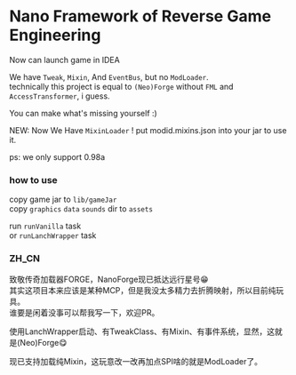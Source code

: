 # Nano Framework of Reverse Game Engineering
Now can launch game in IDEA

We have `Tweak`, `Mixin`, And `EventBus`, but no `ModLoader`.\
technically this project is equal to `(Neo)Forge` without `FML` and `AccessTransformer`, i guess.

You can make what's missing yourself :)

NEW: Now We Have `MixinLoader` ! put modid.mixins.json into your jar to use it.

ps: we only support 0.98a
### how to use
copy game jar to `lib/gameJar`\
copy `graphics` `data` `sounds`  dir to `assets`

run  `runVanilla` task\
or `runLanchWrapper` task
### ZH_CN
致敬传奇加载器FORGE，NanoForge现已抵达远行星号😁\
其实这项目本来应该是某种MCP，但是我没太多精力去折腾映射，所以目前纯玩具。\
谁要是闲着没事可以帮我写一下，欢迎PR。

使用LanchWrapper启动、有TweakClass、有Mixin、有事件系统，显然，这就是(Neo)Forge😋

现已支持加载纯Mixin，这玩意改一改再加点SPI啥的就是ModLoader了。